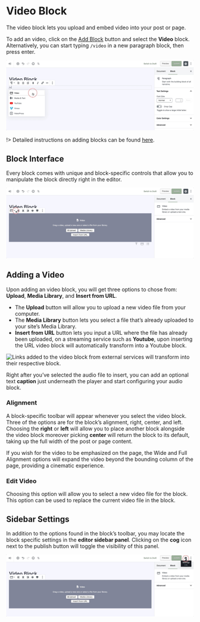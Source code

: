 # Video Block

The video block lets you upload and embed video into your post or page.

To add an video, click on the [Add Block](adding-block) button and select the **Video** block. Alternatively, you can start typing `/video` in a new paragraph block, then press enter.

![Use the slash command /video to add a video block](img/add-video-block.jpg)

!> Detailed instructions on adding blocks can be found [here](adding-block).

## Block Interface

Every block comes with unique and block-specific controls that allow you to manipulate the block directly right in the editor. 

![The video block toolbar supports alignment, wide, and full width](img/video-block-toolbar.jpg)

## Adding a Video

Upon adding an video block, you will get three options to chose from: **Upload**, **Media Library**, and **Insert from URL**.

* The **Upload** button will allow you to upload a new video file from your computer. 
* The **Media Library** button lets you select a file that’s already uploaded to your site’s Media Library. 
* **Insert from URL** button lets you input a URL where the file has already been uploaded, on a streaming service such as **Youtube**, upon inserting the URL video block will automatically transform into a Youtube block.

![Links added to the video block from external services will transform into their respective block.](img/embed-youtube-video-block.gif)

Right after you’ve selected the audio file to insert, you can add an optional text **caption** just underneath the player and start configuring your audio block.

### Alignment

A block-specific toolbar will appear whenever you select the video block. Three of the options are for the block’s alignment, right, center, and left. Choosing the **right** or **left** will allow you to place another block alongside the video block moreover picking **center** will return the block to its default, taking up the full width of the post or page content.

If you wish for the video to be emphasized on the page, the Wide and Full Alignment options will expand the video beyond the bounding column of the page, providing a cinematic experience.

### Edit Video

Choosing this option will allow you to select a new video file for the block. This option can be used to replace the current video file in the block.

## Sidebar Settings

In addition to the options found in the block’s toolbar, you may locate the block specific settings in the **editor sidebar panel**. Clicking on the **cog** icon next to the publish button will toggle the visibility of this panel.

![The block settings can be found in the sidebar](img/sidebar-settings-video-block.jpg)
